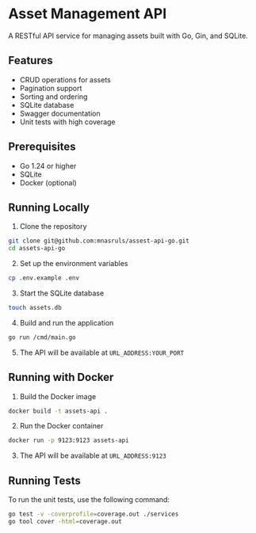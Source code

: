 # Asset Management API

A RESTful API service for managing assets built with Go, Gin, and SQLite.

## Features

- CRUD operations for assets
- Pagination support
- Sorting and ordering
- SQLite database
- Swagger documentation
- Unit tests with high coverage

## Prerequisites

- Go 1.24 or higher
- SQLite
- Docker (optional)

## Running Locally

1. Clone the repository

```bash
git clone git@github.com:mnasruls/assest-api-go.git
cd assets-api-go
```

2. Set up the environment variables

```bash
cp .env.example .env
```

3. Start the SQLite database

```bash
touch assets.db
```

4. Build and run the application

```bash
go run /cmd/main.go
```

5. The API will be available at `URL_ADDRESS:YOUR_PORT`

## Running with Docker

1. Build the Docker image

```bash
docker build -t assets-api .
```

2. Run the Docker container

```bash
docker run -p 9123:9123 assets-api
```

3. The API will be available at `URL_ADDRESS:9123`

## Running Tests

To run the unit tests, use the following command:

```bash
go test -v -coverprofile=coverage.out ./services
go tool cover -html=coverage.out
```

